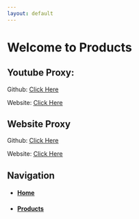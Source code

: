 ```yaml
---
layout: default
---
```


# Welcome to Products

## Youtube Proxy: 
Github: <span><span style="text-decoration: underline;"><a href="https://github.com/X-ProxyTech/Youtube-Proxy" title="Youtube Unblocker Github">Click Here</a></span>

Website: <span><span style="text-decoration: underline;"><a href="https://proxy-nodeyoutube-c.herokuapp.com/" title="Youtube Unblocker">Click Here</a></span>

## Website Proxy
Github: <span><span style="text-decoration: underline;"><a href="https://github.com/X-ProxyTech/Unblocker-Node" title="Node Unblocker Github">Click Here</a></span>

Website: <span><span style="text-decoration: underline;"><a href="http://proxy-node-c.herokuapp.com/" title="Node Unblocker">Click Here</a></span>

## Navigation
*   #### [Home](./)
*   #### [Products](./Products.html)
